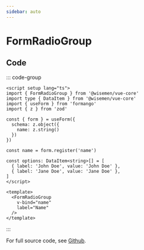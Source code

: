 ```yaml
---
sidebar: auto
---
```



# FormRadioGroup

<!-- Import autogenerated docs -->
<!-- @include: ./form-radio-group-meta.md -->


## Code

::: code-group
```vue [Usage]
<script setup lang="ts">
import { FormRadioGroup } from '@wisemen/vue-core'
import type { DataItem } from '@wisemen/vue-core'
import { useForm } from 'formango'
import { z } from 'zod'

const { form } = useForm({
  schema: z.object({
    name: z.string()
  })
})

const name = form.register('name')

const options: DataItem<string>[] = [
  { label: 'John Doe', value: 'John Doe' },
  { label: 'Jane Doe', value: 'Jane Doe' },
]
</script>

<template>
  <FormRadioGroup 
    v-bind="name" 
    label="Name"
  />
</template>
```
:::

For full source code, see [Github](https://github.com/wisemen-digital/vue-core/blob/main/packages/components/src/components/radio-group/FormRadioGroup.vue).